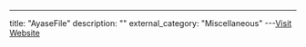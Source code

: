 ---
title: "AyaseFile"
description: ""
external_category: "Miscellaneous"
---[Visit Website](https://github.com/AyaseFile)

